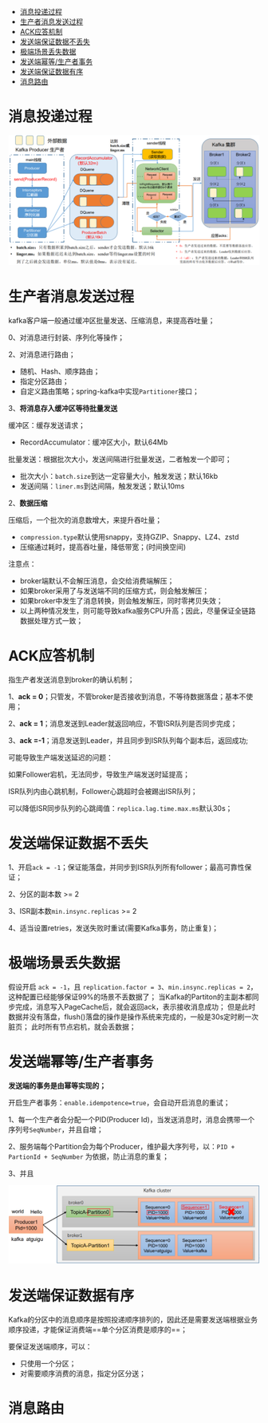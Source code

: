 - [消息投递过程](#消息投递过程)
- [生产者消息发送过程](#生产者消息发送过程)
- [ACK应答机制](#ack应答机制)
- [发送端保证数据不丢失](#发送端保证数据不丢失)
- [极端场景丢失数据](#极端场景丢失数据)
- [发送端幂等/生产者事务](#发送端幂等生产者事务)
- [发送端保证数据有序](#发送端保证数据有序)
- [消息路由](#消息路由)

# 消息投递过程
![](../../images/2023-02-05-13-58-02-image.png)

# 生产者消息发送过程

kafka客户端一般通过缓冲区批量发送、压缩消息，来提高吞吐量；

0、对消息进行封装、序列化等操作；

2、对消息进行路由；
- 随机、Hash、顺序路由；
- 指定分区路由；
- 自定义路由策略；spring-kafka中实现`Partitioner`接口；

3、**将消息存入缓冲区等待批量发送**

缓冲区：缓存发送请求；
- RecordAccumulator：缓冲区大小，默认64Mb

批量发送：根据批次大小，发送间隔进行批量发送，二者触发一个即可；
- 批次大小：`batch.size`到达一定容量大小，触发发送；默认16kb
- 发送间隔：`liner.ms`到达间隔，触发发送；默认10ms

2、**数据压缩**

压缩后，一个批次的消息数增大，来提升吞吐量；
- `compression.type`默认使用snappy，支持GZIP、Snappy、LZ4、zstd
- 压缩通过耗时，提高吞吐量，降低带宽；(时间换空间)

注意点：
- broker端默认不会解压消息，会交给消费端解压；
- 如果broker采用了与发送端不同的压缩方式，则会触发解压；
- 如果broker中发生了消息转换，则会触发解压，同时零拷贝失效；
- 以上两种情况发生，则可能导致kafka服务CPU升高；因此，尽量保证全链路数据处理方式一致；
  
# ACK应答机制
指生产者发送消息到broker的确认机制；

1、**ack = 0**；只管发，不管broker是否接收到消息，不等待数据落盘；基本不使用；

2、**ack = 1**；消息发送到Leader就返回响应，不管ISR队列是否同步完成；

3、**ack =-1**；消息发送到Leader，并且同步到ISR队列每个副本后，返回成功;

可能导致生产端发送延迟的问题：

如果Follower宕机，无法同步，导致生产端发送时延提高；

ISR队列内由心跳机制，Follower心跳超时会被踢出ISR队列；

可以降低ISR同步队列的心跳阈值：`replica.lag.time.max.ms`默认30s；

# 发送端保证数据不丢失
1、开启`ack = -1`；保证能落盘，并同步到ISR队列所有follower；最高可靠性保证；

2、分区的副本数 >= 2

3、ISR副本数`min.insync.replicas` >= 2

4、适当设置retries，发送失败时重试(需要Kafka事务，防止重复)；

# 极端场景丢失数据
假设开启 `ack = -1`，且 `replication.factor = 3`、`min.insync.replicas = 2`，这种配置已经能够保证99%的场景不丢数据了；
当Kafka的Partiton的主副本都同步完成，消息写入PageCache后，就会返回ack，表示接收消息成功；
但是此时数据并没有落盘，flush()落盘的操作是操作系统来完成的，一般是30s定时刷一次脏页；
此时所有节点宕机，就会丢数据；

# 发送端幂等/生产者事务
**发送端的事务是由幂等实现的；**

开启生产者事务：`enable.idempotence=true`，会自动开启消息的重试；

1、每一个生产者会分配一个PID(Producer Id)，当发送消息时，消息会携带一个序列号`SeqNumber`，并且自增；

2、服务端每个Partition会为每个Producer，维护最大序列号，以：`PID + PartionId + SeqNumber` 为依据，防止消息的重复；

3、并且

![](../../images/2023-02-05-15-25-17-image.png)

# 发送端保证数据有序

Kafka的分区中的消息顺序是按照投递顺序排列的，因此还是需要发送端根据业务顺序投递，才能保证消费端==单个分区消费是顺序的==；

要保证发送端顺序，可以：
- 只使用一个分区；
- 对需要顺序消费的消息，指定分区分送；

# 消息路由